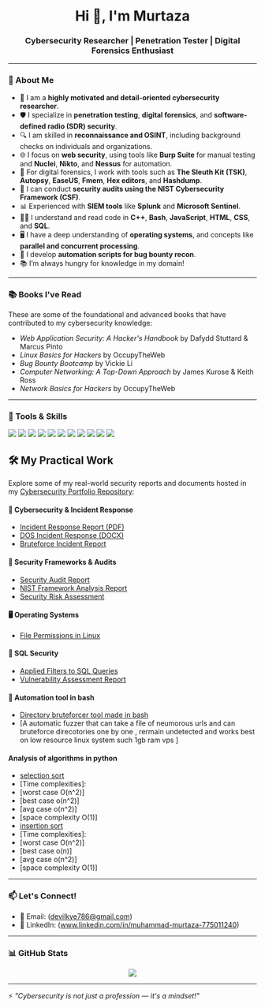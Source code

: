 <h1 align="center">Hi 👋, I'm Murtaza</h1>
<h3 align="center">Cybersecurity Researcher | Penetration Tester | Digital Forensics Enthusiast</h3>

---

### 🧠 About Me

- 🔐 I am a **highly motivated and detail-oriented cybersecurity researcher**.
- 🛡️ I specialize in **penetration testing**, **digital forensics**, and **software-defined radio (SDR) security**.
- 🔍 I am skilled in **reconnaissance and OSINT**, including background checks on individuals and organizations.
- 🌐 I focus on **web security**, using tools like **Burp Suite** for manual testing and **Nuclei**, **Nikto**, and **Nessus** for automation.
- 🧪 For digital forensics, I work with tools such as **The Sleuth Kit (TSK)**, **Autopsy**, **EaseUS**, **Fmem**, **Hex editors**, and **Hashdump**.
- 🧩 I can conduct **security audits using the NIST Cybersecurity Framework (CSF)**.
- 📊 Experienced with **SIEM tools** like **Splunk** and **Microsoft Sentinel**.
- 🧑‍💻 I understand and read code in **C++**, **Bash**, **JavaScript**, **HTML**, **CSS**, and **SQL**.
- 🖥️ I have a deep understanding of **operating systems**, and concepts like **parallel and concurrent processing**.
- 🤖 I develop **automation scripts for bug bounty recon**.
- 📚 I’m always hungry for knowledge in my domain!

---
### 📚 Books I've Read

These are some of the foundational and advanced books that have contributed to my cybersecurity knowledge:

- *Web Application Security: A Hacker's Handbook* by Dafydd Stuttard & Marcus Pinto  
- *Linux Basics for Hackers* by OccupyTheWeb  
- *Bug Bounty Bootcamp* by Vickie Li  
- *Computer Networking: A Top-Down Approach* by James Kurose & Keith Ross  
- *Network Basics for Hackers* by OccupyTheWeb  

---
### 🔧 Tools & Skills

<p align="left">
  <img src="https://img.shields.io/badge/Burp_Suite-FF6F00?style=for-the-badge&logo=burpsuite&logoColor=white" />
  <img src="https://img.shields.io/badge/Nessus-00ADEF?style=for-the-badge&logo=tenable&logoColor=white" />
  <img src="https://img.shields.io/badge/TSK-Autopsy-34495E?style=for-the-badge" />
  <img src="https://img.shields.io/badge/Splunk-000000?style=for-the-badge&logo=splunk&logoColor=white" />
  <img src="https://img.shields.io/badge/Microsoft_Sentinel-5E5E5E?style=for-the-badge&logo=microsoft&logoColor=white" />
  <img src="https://img.shields.io/badge/C++-00599C?style=for-the-badge&logo=c%2B%2B&logoColor=white" />
  <img src="https://img.shields.io/badge/Bash-4EAA25?style=for-the-badge&logo=gnubash&logoColor=white" />
  <img src="https://img.shields.io/badge/JavaScript-F7DF1E?style=for-the-badge&logo=javascript&logoColor=black" />
  <img src="https://img.shields.io/badge/HTML5-E34F26?style=for-the-badge&logo=html5&logoColor=white" />
  <img src="https://img.shields.io/badge/CSS3-1572B6?style=for-the-badge&logo=css3&logoColor=white" />
  <img src="https://img.shields.io/badge/SQL-336791?style=for-the-badge&logo=postgresql&logoColor=white" />
</p>




## 🛠️ My Practical Work

Explore some of my real-world security reports and documents hosted in my [Cybersecurity Portfolio Repository](https://github.com/ciscothehackergod/cybersecurity-portfolio):

#### 🔐 Cybersecurity & Incident Response
- [Incident Response Report (PDF)](https://github.com/ciscothehackergod/cybersecurity-portfolio/blob/main/Incident-response.pdf)
- [DOS Incident Response (DOCX)](https://github.com/ciscothehackergod/cybersecurity-portfolio/blob/main/(DOS)incident-response.docx)
- [Bruteforce Incident Report](https://github.com/ciscothehackergod/cybersecurity-portfolio/blob/main/Bruteforce-incident-report-.docx)

#### 🧩 Security Frameworks & Audits
- [Security Audit Report](https://github.com/ciscothehackergod/cybersecurity-portfolio/blob/main/security-audit-%20report.docx)
- [NIST Framework Analysis Report](https://github.com/ciscothehackergod/cybersecurity-portfolio/blob/main/applied-nist-framework-incident-report-analysis.docx)
- [Security Risk Assessment](https://github.com/ciscothehackergod/cybersecurity-portfolio/blob/main/Security-risk-assessment-report.docx)

#### 🖥️ Operating Systems
- [File Permissions in Linux](https://github.com/ciscothehackergod/cybersecurity-portfolio/blob/main/Filled_File_Permissions_in_Linux.docx)

#### 💾 SQL Security
- [Applied Filters to SQL Queries](https://github.com/ciscothehackergod/cybersecurity-portfolio/blob/main/Applied%20filters%20to%20SQL%20queries.docx)
- [Vulnerability Assessment Report](https://github.com/ciscothehackergod/cybersecurity-portfolio/blob/main/vulnerability-asessment-report.docx)

#### 💾 Automation tool in bash
- [Directory bruteforcer tool made in bash](https://github.com/ciscothehackergod/Fuzzyman)
- [A automatic fuzzer that can take a file of neumorous urls and can bruteforce direcotories one by one , rermain undetected and works best on low resource linux system such 1gb ram vps ]

#### Analysis of algorithms in python 
- [selection sort](https://github.com/ciscothehackergod/sort_algo_analysis/blob/main/insertion_sort.py)
- [Time complexities]: 
- [worst case O(n^2)]
- [best  case o(n^2)]
- [avg   case o(n^2)]
- [space complexity O(1)]
- [insertion sort](https://github.com/ciscothehackergod/sort_algo_analysis/blob/main/insertion_sort.py)
- [Time complexities]: 
- [worst case O(n^2)]
- [best  case o(n)]
- [avg   case o(n^2)]
- [space complexity O(1)]
---



### 📫 Let's Connect!

- 📧 Email: (devilkye786@gmail.com)
- 🧠 LinkedIn: (www.linkedin.com/in/muhammad-murtaza-775011240)

---
### 📊 GitHub Stats

<p align="center">
  <img src="https://github-readme-stats.vercel.app/api?username=ciscothehackergod&show_icons=true&theme=dark" />
</p>

---

⚡ *"Cybersecurity is not just a profession — it's a mindset!"*
